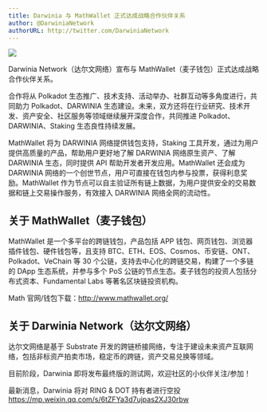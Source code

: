 ```yaml
---
title: Darwinia 与 MathWallet 正式达成战略合作伙伴关系
author: @DarwiniaNetwork
authorURL: http://twitter.com/DarwiniaNetwork
---
```


![](assets/2020-03-25-darwinia-mathwallet-partners-1.png)

Darwinia Network（达尔文网络）宣布与 MathWallet（麦子钱包）正式达成战略合作伙伴关系。

<!--truncate-->

合作将从 Polkadot 生态推广、技术支持、活动举办、社群互动等多角度进行，共同助力 Polkadot、DARWINIA 生态建设。未来，双方还将在行业研究、技术开发、资产安全、社区服务等领域继续展开深度合作，共同推进 Polkadot、DARWINIA、Staking 生态良性持续发展。

MathWallet 将为 DARWINIA 网络提供钱包支持，Staking 工具开发，通过为用户提供高质量的产品，帮助用户更好地了解 DARWINIA 网络原生资产、了解 DARWINIA 生态，同时提供 API 帮助开发者开发应用。MathWallet 还会成为 DARWINIA 网络的一个创世节点，用户可直接在钱包内参与投票，获得利息奖励。MathWallet 作为节点可以自主验证所有链上数据，为用户提供安全的交易数据和链上交易操作服务，有效接入 DARWINIA 网络全网的流动性。

## 关于 MathWallet（麦子钱包）

MathWallet 是一个多平台的跨链钱包，产品包括 APP 钱包、网页钱包、浏览器插件钱包、硬件钱包等，且支持 BTC、ETH、EOS、Cosmos、币安链、ONT、Polkadot、VeChain 等 30 个公链，支持去中心化的跨链交易，构建了一个多链的 DApp 生态系统，并参与多个 PoS 公链的节点生态。麦子钱包的投资人包括分布式资本、Fundamental Labs 等著名区块链投资机构。

Math 官网/钱包下载：http://www.mathwallet.org/

## 关于 Darwinia Network（达尔文网络）

达尔文网络是基于 Substrate 开发的跨链桥接网络，专注于建设未来资产互联网络，包括非标资产拍卖市场，稳定币的跨链，资产交易兑换等领域。

目前阶段，Darwinia 即将发布最终版的测试网，欢迎社区的小伙伴关注/参加！

最新消息，Darwinia 将对 RING & DOT 持有者进行空投  
https://mp.weixin.qq.com/s/6tZFYa3d7ujpas2XJ30rbw
